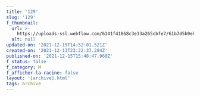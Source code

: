 ```yaml
---
title: '129'
slug: '129'
f_thumbnail:
  url: >-
    https://uploads-ssl.webflow.com/6141f41868c3e33a265cbfe7/61b7d5b9eb25c8d163fe08ac_129.jpg
  alt: null
updated-on: '2021-12-15T14:52:01.521Z'
created-on: '2021-12-13T23:22:37.284Z'
published-on: '2021-12-15T15:48:47.960Z'
f_status: false
f_category: M
f_afficher-la-racine: false
layout: '[archive].html'
tags: archive
---
```




